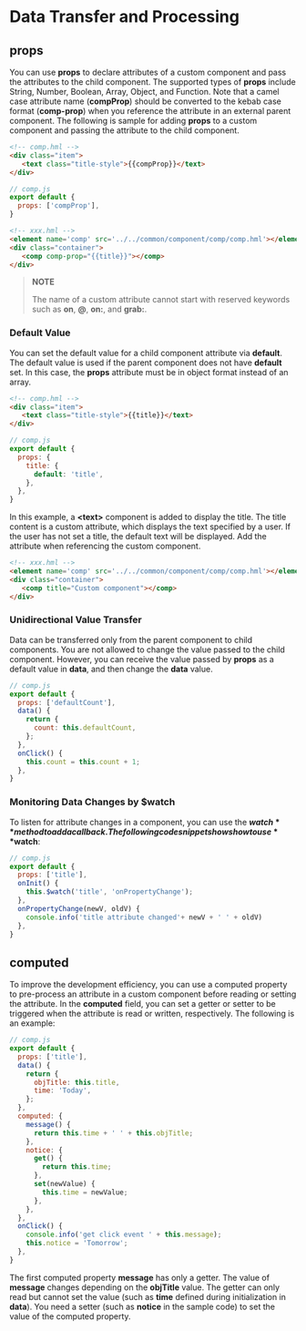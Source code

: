 # Data Transfer and Processing


## props

You can use **props** to declare attributes of a custom component and pass the attributes to the child component. The supported types of **props** include String, Number, Boolean, Array, Object, and Function. Note that a camel case attribute name (**compProp**) should be converted to the kebab case format (**comp-prop**) when you reference the attribute in an external parent component. The following is sample for adding **props** to a custom component and passing the attribute to the child component.

```html
<!-- comp.hml -->
<div class="item"> 
   <text class="title-style">{{compProp}}</text> 
</div>
```

```js
// comp.js 
export default { 
  props: ['compProp'],
}
```

```html
<!-- xxx.hml -->
<element name='comp' src='../../common/component/comp/comp.hml'></element>
<div class="container"> 
   <comp comp-prop="{{title}}"></comp> 
</div>
```

>  **NOTE**
>
>  The name of a custom attribute cannot start with reserved keywords such as **on**, **@**, **on:**, and **grab:**.

### Default Value

You can set the default value for a child component attribute via **default**. The default value is used if the parent component does not have **default** set. In this case, the **props** attribute must be in object format instead of an array.

```html
<!-- comp.hml -->
<div class="item"> 
   <text class="title-style">{{title}}</text> 
</div>
```

```js
// comp.js
export default { 
  props: {
    title: {
      default: 'title',
    },
  },
}
```

In this example, a **\<text>** component is added to display the title. The title content is a custom attribute, which displays the text specified by a user. If the user has not set a title, the default text will be displayed. Add the attribute when referencing the custom component.

```html
<!-- xxx.hml -->
<element name='comp' src='../../common/component/comp/comp.hml'></element>
<div class="container"> 
   <comp title="Custom component"></comp>
</div>
```

### Unidirectional Value Transfer

Data can be transferred only from the parent component to child components. You are not allowed to change the value passed to the child component. However, you can receive the value passed by **props** as a default value in **data**, and then change the **data** value.

```js
// comp.js
export default { 
  props: ['defaultCount'],
  data() {
    return {
      count: this.defaultCount,
    };
  },
  onClick() {
    this.count = this.count + 1;
  },
}
```

### Monitoring Data Changes by **$watch**

To listen for attribute changes in a component, you can use the **$watch** method to add a callback. The following code snippet shows how to use **$watch**:

```js
// comp.js
export default { 
  props: ['title'],
  onInit() {
    this.$watch('title', 'onPropertyChange');
  },
  onPropertyChange(newV, oldV) {
    console.info('title attribute changed'+ newV + ' ' + oldV)
  },
}
```


## computed

To improve the development efficiency, you can use a computed property to pre-process an attribute in a custom component before reading or setting the attribute. In the **computed** field, you can set a getter or setter to be triggered when the attribute is read or written, respectively. The following is an example:

```js
// comp.js
export default { 
  props: ['title'],
  data() {
    return {
      objTitle: this.title,
      time: 'Today',
    };
  },
  computed: {
    message() {
      return this.time + ' ' + this.objTitle;
    },
    notice: {
      get() {
        return this.time;
      },
      set(newValue) {
        this.time = newValue;
      },
    },
  },
  onClick() {
    console.info('get click event ' + this.message);
    this.notice = 'Tomorrow';
  },
}
```

The first computed property **message** has only a getter. The value of **message** changes depending on the **objTitle** value. The getter can only read but cannot set the value (such as **time** defined during initialization in **data**). You need a setter (such as **notice** in the sample code) to set the value of the computed property.
